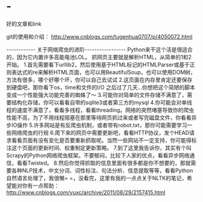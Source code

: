 # -
好的文章和link

git的使用和介绍：
http://www.cnblogs.com/tugenhua0707/p/4050072.html


------------ 关于网络爬虫的进阶-----------------
Python来干这个活是很适合的，因为它内置许多高能电池LOL。 
抓网页主要就是解析HTML，从简单的1和2开始。 
1.首先需要看下urllib2，然后使用基于HTML标记的HTMLParser或基于正则表达式的re来解析HTML页面，也可以用BeautifulSoup，也可以使用DOM树，方法有很多，哪个好哪个坏，你可以自己去试试 
2.这页面在内存里肯定还要保存到硬盘吧，那你看下os，time和文件的I/O 
之后过了几天...你想把这个简陋的脚本变成一个性能强大功能完善的蜘蛛了～ 
3.可能你对简单的文件存储不满意了，需要结构化存储，你可以看看自带的sqlite3或者第三方的mysql 
4.你可能会对单线程的速度不满意了，看看多线程，看看threading。网络的突然堵塞导致你的爬虫性能不高，为了不用线程阻塞在那里等待网页抓过来或者写完磁盘文件，你看看异步IO操作 
5.许多网站是有反爬虫机制，或者带有robot.txt，那你可能需要学习一些网络爬虫的行规 
6.爬下来的网页中需要更新吧，看看HTTP协议，发个HEAD请求看看页面有没有变化是否要重新抓取呢。当然一些网站不一定支持，你可能得标注这个页面的更新时间、权重制定更新策略。 
7.到了这里我告诉你，其实有个叫Scrapy的Python网络爬虫框架。不要郁闷，比较下人家的优点，看看异步网络通信，看看Twisted。 
8.然后你觉得抓取的信息里面有很多都是你不想要的，那就需要各种NLP技术，中文分词、词性标注、句法分析、信息提取等等，看看Python自然语言处理了，我很懒= =，没看完，这里有我的一点点关于NLTK的笔记，希望能对你有一点帮助： 
http://www.cnblogs.com/yuxc/archive/2011/08/29/2157415.html 
